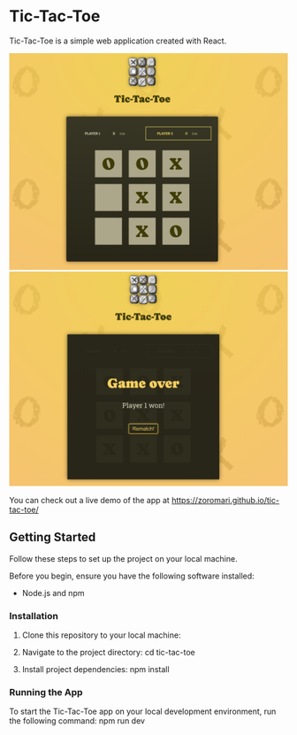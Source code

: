 # Tic-Tac-Toe

Tic-Tac-Toe is a simple web application created with React.

![tic-tac-toe](./public/main.png)
![tic-tac-toe](./public/win.png)

You can check out a live demo of the app at https://zoromari.github.io/tic-tac-toe/

## Getting Started

Follow these steps to set up the project on your local machine.

Before you begin, ensure you have the following software installed:

- Node.js and npm

### Installation

1. Clone this repository to your local machine:

2. Navigate to the project directory:
cd tic-tac-toe

3. Install project dependencies:
npm install

### Running the App

To start the Tic-Tac-Toe app on your local development environment, run the following command:
npm run dev